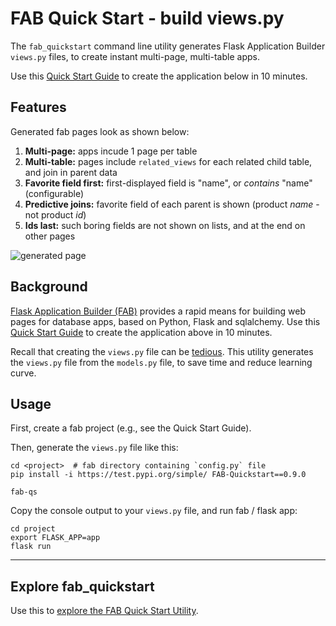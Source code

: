 # FAB Quick Start - build views.py
The `fab_quickstart` command line utility generates Flask Application Builder `views.py` files, to create instant multi-page, multi-table apps.

Use this [Quick Start Guide](https://github.com/valhuber/fab-quickstart/wiki) to create the application below in 10 minutes.

## Features
Generated fab pages look as shown below:
1. __Multi-page:__ apps incude 1 page per table
1. __Multi-table:__ pages include `related_views` for each related child table, and join in parent data
1. __Favorite field first:__ first-displayed field is "name", or _contains_ "name" (configurable)
1. __Predictive joins:__ favorite field of each parent is shown (product _name_ - not product _id_)
1. __Ids last:__ such boring fields are not shown on lists, and at the end on other pages

![generated page](https://drive.google.com/uc?export=view&id=1Q3cG-4rQ6Q6RdZppvkrQzCDhDYHnk-F6)


## Background
[Flask Application Builder (FAB)](https://github.com/dpgaspar/Flask-AppBuilder) provides a rapid means for building web pages for database apps, based on Python, Flask and sqlalchemy.  Use this [Quick Start Guide](https://github.com/valhuber/fab-quickstart/wiki) to create the application above in 10 minutes.


Recall that creating the `views.py` file can be [tedious](https://github.com/valhuber/fab-quickstart/wiki#key-fab-inputs-modelspy-and-viewspy).  This utility generates the `views.py` file from the `models.py` file, to save time and reduce learning curve.


## Usage
First, create a fab project (e.g., see the Quick Start Guide).

Then, generate the `views.py` file like this:

```
cd <project>  # fab directory containing `config.py` file
pip install -i https://test.pypi.org/simple/ FAB-Quickstart==0.9.0

fab-qs
```

Copy the console output to your `views.py` file, and run fab / flask app:

```
cd project
export FLASK_APP=app
flask run
```



***
## Explore fab_quickstart
Use this to [explore the FAB Quick Start Utility](https://github.com/valhuber/fab-quickstart/wiki/Explore-fab_quickstart).
